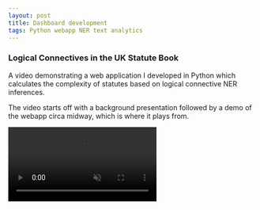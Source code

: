 ```yaml
---
layout: post
title: Dashboard development
tags: Python webapp NER text analytics
---
```


### Logical Connectives in the UK Statute Book

A video demonstrating a web application I developed in Python which calculates the complexity of statutes based on logical connective NER inferences. 

The video starts off with a background presentation followed by a demo of the webapp circa midway, which is where it plays from. 

<video loop="true" muted autoplay controls>
    <source src="/assets/videos/lcituksbvideo.mp4#t=176,410" type="video/mp4">
</video>
